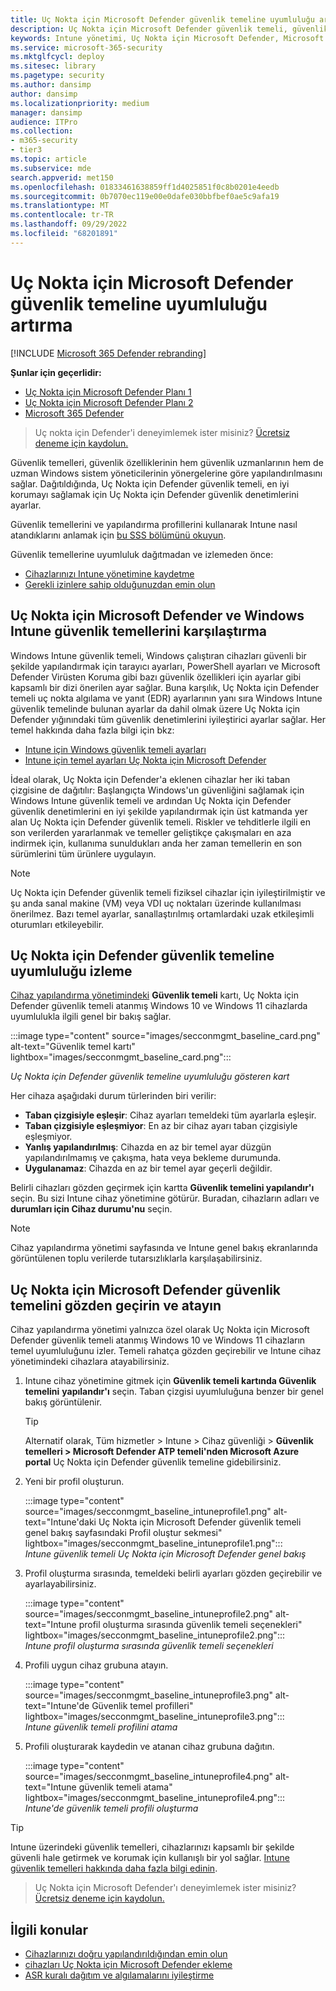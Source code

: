```yaml
---
title: Uç Nokta için Microsoft Defender güvenlik temeline uyumluluğu artırma
description: Uç Nokta için Microsoft Defender güvenlik temeli, güvenlik denetimlerini en iyi korumayı sağlayacak şekilde ayarlar.
keywords: Intune yönetimi, Uç Nokta için Microsoft Defender, Microsoft Defender, Uç Nokta için Microsoft Defender ASR, güvenlik temeli
ms.service: microsoft-365-security
ms.mktglfcycl: deploy
ms.sitesec: library
ms.pagetype: security
ms.author: dansimp
author: dansimp
ms.localizationpriority: medium
manager: dansimp
audience: ITPro
ms.collection:
- m365-security
- tier3
ms.topic: article
ms.subservice: mde
search.appverid: met150
ms.openlocfilehash: 01833461638859ff1d4025851f0c8b0201e4eedb
ms.sourcegitcommit: 0b7070ec119e00e0dafe030bbfbef0ae5c9afa19
ms.translationtype: MT
ms.contentlocale: tr-TR
ms.lasthandoff: 09/29/2022
ms.locfileid: "68201891"
---
```

# <a name="increase-compliance-to-the-microsoft-defender-for-endpoint-security-baseline"></a>Uç Nokta için Microsoft Defender güvenlik temeline uyumluluğu artırma

[!INCLUDE [Microsoft 365 Defender rebranding](../../includes/microsoft-defender.md)]

**Şunlar için geçerlidir:**
- [Uç Nokta için Microsoft Defender Planı 1](https://go.microsoft.com/fwlink/p/?linkid=2154037)
- [Uç Nokta için Microsoft Defender Planı 2](https://go.microsoft.com/fwlink/p/?linkid=2154037)
- [Microsoft 365 Defender](https://go.microsoft.com/fwlink/?linkid=2118804)

> Uç nokta için Defender'i deneyimlemek ister misiniz? [Ücretsiz deneme için kaydolun.](https://signup.microsoft.com/create-account/signup?products=7f379fee-c4f9-4278-b0a1-e4c8c2fcdf7e&ru=https://aka.ms/MDEp2OpenTrial?ocid=docs-wdatp-onboardconfigure-abovefoldlink)

Güvenlik temelleri, güvenlik özelliklerinin hem güvenlik uzmanlarının hem de uzman Windows sistem yöneticilerinin yönergelerine göre yapılandırılmasını sağlar. Dağıtıldığında, Uç Nokta için Defender güvenlik temeli, en iyi korumayı sağlamak için Uç Nokta için Defender güvenlik denetimlerini ayarlar.

Güvenlik temellerini ve yapılandırma profillerini kullanarak Intune nasıl atandıklarını anlamak için [bu SSS bölümünü okuyun](/intune/security-baselines#q--a).

Güvenlik temellerine uyumluluk dağıtmadan ve izlemeden önce:

- [Cihazlarınızı Intune yönetimine kaydetme](configure-machines.md#enroll-devices-to-intune-management)
- [Gerekli izinlere sahip olduğunuzdan emin olun](configure-machines.md#obtain-required-permissions)

## <a name="compare-the-microsoft-defender-for-endpoint-and-the-windows-intune-security-baselines"></a>Uç Nokta için Microsoft Defender ve Windows Intune güvenlik temellerini karşılaştırma

Windows Intune güvenlik temeli, Windows çalıştıran cihazları güvenli bir şekilde yapılandırmak için tarayıcı ayarları, PowerShell ayarları ve Microsoft Defender Virüsten Koruma gibi bazı güvenlik özellikleri için ayarlar gibi kapsamlı bir dizi önerilen ayar sağlar. Buna karşılık, Uç Nokta için Defender temeli uç nokta algılama ve yanıt (EDR) ayarlarının yanı sıra Windows Intune güvenlik temelinde bulunan ayarlar da dahil olmak üzere Uç Nokta için Defender yığınındaki tüm güvenlik denetimlerini iyileştirici ayarlar sağlar. Her temel hakkında daha fazla bilgi için bkz:

- [Intune için Windows güvenlik temeli ayarları](/intune/security-baseline-settings-windows)
- [Intune için temel ayarları Uç Nokta için Microsoft Defender](/intune/security-baseline-settings-defender-atp)

İdeal olarak, Uç Nokta için Defender'a eklenen cihazlar her iki taban çizgisine de dağıtılır: Başlangıçta Windows'un güvenliğini sağlamak için Windows Intune güvenlik temeli ve ardından Uç Nokta için Defender güvenlik denetimlerini en iyi şekilde yapılandırmak için üst katmanda yer alan Uç Nokta için Defender güvenlik temeli. Riskler ve tehditlerle ilgili en son verilerden yararlanmak ve temeller geliştikçe çakışmaları en aza indirmek için, kullanıma sunuldukları anda her zaman temellerin en son sürümlerini tüm ürünlere uygulayın.

> [!NOTE]
> Uç Nokta için Defender güvenlik temeli fiziksel cihazlar için iyileştirilmiştir ve şu anda sanal makine (VM) veya VDI uç noktaları üzerinde kullanılması önerilmez. Bazı temel ayarlar, sanallaştırılmış ortamlardaki uzak etkileşimli oturumları etkileyebilir.

## <a name="monitor-compliance-to-the-defender-for-endpoint-security-baseline"></a>Uç Nokta için Defender güvenlik temeline uyumluluğu izleme

[Cihaz yapılandırma yönetimindeki](configure-machines.md) **Güvenlik temeli** kartı, Uç Nokta için Defender güvenlik temeli atanmış Windows 10 ve Windows 11 cihazlarda uyumlulukla ilgili genel bir bakış sağlar.

:::image type="content" source="images/secconmgmt_baseline_card.png" alt-text="Güvenlik temel kartı" lightbox="images/secconmgmt_baseline_card.png":::

*Uç Nokta için Defender güvenlik temeline uyumluluğu gösteren kart*

Her cihaza aşağıdaki durum türlerinden biri verilir:

- **Taban çizgisiyle eşleşir**: Cihaz ayarları temeldeki tüm ayarlarla eşleşir.
- **Taban çizgisiyle eşleşmiyor**: En az bir cihaz ayarı taban çizgisiyle eşleşmiyor.
- **Yanlış yapılandırılmış**: Cihazda en az bir temel ayar düzgün yapılandırılmamış ve çakışma, hata veya bekleme durumunda.
- **Uygulanamaz**: Cihazda en az bir temel ayar geçerli değildir.

Belirli cihazları gözden geçirmek için kartta **Güvenlik temelini yapılandır'ı** seçin. Bu sizi Intune cihaz yönetimine götürür. Buradan, cihazların adları ve **durumları için Cihaz durumu'nu** seçin.

> [!NOTE]
> Cihaz yapılandırma yönetimi sayfasında ve Intune genel bakış ekranlarında görüntülenen toplu verilerde tutarsızlıklarla karşılaşabilirsiniz.

## <a name="review-and-assign-the-microsoft-defender-for-endpoint-security-baseline"></a>Uç Nokta için Microsoft Defender güvenlik temelini gözden geçirin ve atayın

Cihaz yapılandırma yönetimi yalnızca özel olarak Uç Nokta için Microsoft Defender güvenlik temeli atanmış Windows 10 ve Windows 11 cihazların temel uyumluluğunu izler. Temeli rahatça gözden geçirebilir ve Intune cihaz yönetimindeki cihazlara atayabilirsiniz.

1. Intune cihaz yönetimine gitmek için **Güvenlik temeli kartında Güvenlik temelini** **yapılandır'ı** seçin. Taban çizgisi uyumluluğuna benzer bir genel bakış görüntülenir.

   > [!TIP]
   > Alternatif olarak, Tüm hizmetler > Intune > Cihaz güvenliği > **Güvenlik temelleri > Microsoft Defender ATP temeli'nden Microsoft Azure portal** Uç Nokta için Defender güvenlik temeline gidebilirsiniz.

2. Yeni bir profil oluşturun.

   :::image type="content" source="images/secconmgmt_baseline_intuneprofile1.png" alt-text="Intune'daki Uç Nokta için Microsoft Defender güvenlik temeli genel bakış sayfasındaki Profil oluştur sekmesi" lightbox="images/secconmgmt_baseline_intuneprofile1.png":::<br>
   *Intune güvenlik temeli Uç Nokta için Microsoft Defender genel bakış*

3. Profil oluşturma sırasında, temeldeki belirli ayarları gözden geçirebilir ve ayarlayabilirsiniz.

   :::image type="content" source="images/secconmgmt_baseline_intuneprofile2.png" alt-text="Intune profil oluşturma sırasında güvenlik temeli seçenekleri" lightbox="images/secconmgmt_baseline_intuneprofile2.png":::<br>
   *Intune profil oluşturma sırasında güvenlik temeli seçenekleri*

4. Profili uygun cihaz grubuna atayın.

   :::image type="content" source="images/secconmgmt_baseline_intuneprofile3.png" alt-text="Intune'de Güvenlik temel profilleri" lightbox="images/secconmgmt_baseline_intuneprofile3.png":::<br>
   *Intune güvenlik temeli profilini atama*

5. Profili oluşturarak kaydedin ve atanan cihaz grubuna dağıtın.

   :::image type="content" source="images/secconmgmt_baseline_intuneprofile4.png" alt-text="Intune güvenlik temeli atama" lightbox="images/secconmgmt_baseline_intuneprofile4.png":::<br>
   *Intune'de güvenlik temeli profili oluşturma*

> [!TIP]
> Intune üzerindeki güvenlik temelleri, cihazlarınızı kapsamlı bir şekilde güvenli hale getirmek ve korumak için kullanışlı bir yol sağlar. [Intune güvenlik temelleri hakkında daha fazla bilgi edinin](/intune/security-baselines).

> Uç Nokta için Microsoft Defender'ı deneyimlemek ister misiniz? [Ücretsiz deneme için kaydolun.](https://signup.microsoft.com/create-account/signup?products=7f379fee-c4f9-4278-b0a1-e4c8c2fcdf7e&ru=https://aka.ms/MDEp2OpenTrial?ocid=docs-wdatp-onboardconfigure-belowfoldlink)

## <a name="related-topics"></a>İlgili konular

- [Cihazlarınızı doğru yapılandırıldığından emin olun](configure-machines.md)
- [cihazları Uç Nokta için Microsoft Defender ekleme](configure-machines-onboarding.md)
- [ASR kuralı dağıtım ve algılamalarını iyileştirme](configure-machines-asr.md)
